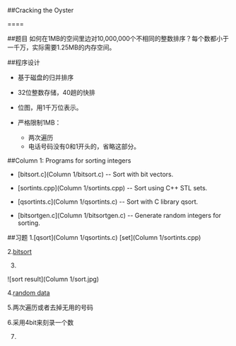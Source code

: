 ##Cracking the Oyster 

====

##题目
  如何在1MB的空间里边对10,000,000个不相同的整数排序？每个数都小于一千万，实际需要1.25MB的内存空间。

##程序设计
* 基于磁盘的归并排序

* 32位整数存储，40趟的快排

* 位图，用1千万位表示。

* 严格限制1MB：
    * 两次遍历
    * 电话号码没有0和1开头的，省略这部分。

##Column 1: Programs for sorting integers 
* [bitsort.c](Column 1/bitsort.c) -- Sort with bit vectors. 

* [sortints.cpp](Column 1/sortints.cpp) -- Sort using C++ STL sets. 

* [qsortints.c](Column 1/qsortints.c) -- Sort with C library qsort. 

* [bitsortgen.c](Column 1/bitsortgen.c) -- Generate random integers for sorting.

##习题
1.[qsort](Column 1/qsortints.c)
  [set](Column 1/sortints.cpp)

2.[bitsort](bitsort.c)

3.
  ![sort result](Column 1/sort.jpg)

4.[random data](bitsortgen.c)

5.两次遍历或者去掉无用的号码

6.采用4bit来刻录一个数

7.
